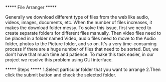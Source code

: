 ***** File Arranger *****


Generally we download different type of files from the web like audio, videos, images, documents, etc. When the number of files increases, it makes the download folder messy. To solve this issue, first we need to create separate folders for different files manually. Then video files need to be placed in a folder named Video, audio files need to move to the Audio folder, photos to the Picture folder, and so on.
It's a very time-consuming process if there are a huge number of files that need to be sorted. But, we don't have that much time and patience.
To make this task easier, in our project we resolve this problem using GUI interface.





***** Steps *****
1.Select particular folder that you want to arrange
2.Then click the submit button and check the selected folder.
